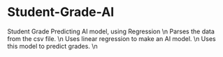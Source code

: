 # Student-Grade-AI
Student Grade Predicting AI model, using Regression \n
Parses the data from the csv file. \n
Uses linear regression to make an AI model. \n
Uses this model to predict grades. \n
